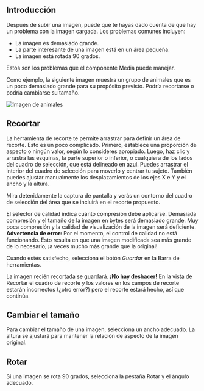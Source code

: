 <!-- Filename: J4.x:Media:_Image_Crop_Resize_Rotate / Display title: Recortar, Redimensionar y Rotar Imágenes  -->

## Introducción

Después de subir una imagen, puede que te hayas dado cuenta de que hay un problema con la imagen cargada. Los problemas comunes incluyen:

- La imagen es demasiado grande.
- La parte interesante de una imagen está en un área pequeña.
- La imagen está rotada 90 grados.

Estos son los problemas que el componente Media puede manejar.

Como ejemplo, la siguiente imagen muestra un grupo de animales que es un poco demasiado grande para su propósito previsto. Podría recortarse o podría cambiarse su tamaño.

![Imagen de animales](../../../en/images/media/media-crop-serengeti.png)

## Recortar

La herramienta de recorte te permite arrastrar para definir un área de recorte. Esto es un poco complicado. Primero, establece una proporción de aspecto o ningún valor, según lo consideres apropiado. Luego, haz clic y arrastra las esquinas, la parte superior o inferior, o cualquiera de los lados del cuadro de selección, que está delineado en azul. Puedes arrastrar el interior del cuadro de selección para moverlo y centrar tu sujeto. También puedes ajustar manualmente los desplazamientos de los ejes X e Y y el ancho y la altura.

Mira detenidamente la captura de pantalla y verás un contorno del cuadro de selección del área que se incluirá en el recorte propuesto.

El selector de calidad indica cuánto compresión debe aplicarse. Demasiada compresión y el tamaño de la imagen en bytes será demasiado grande. Muy poca compresión y la calidad de visualización de la imagen será deficiente. **Advertencia de error:** Por el momento, el control de calidad no está funcionando. Esto resulta en que una imagen modificada sea más grande de lo necesario, ¡a veces mucho más grande que la original!

Cuando estés satisfecho, selecciona el botón *Guardar* en la Barra de herramientas.

La imagen recién recortada se guardará. **¡No hay deshacer!** En la vista de Recortar el cuadro de recorte y los valores en los campos de recorte estarán incorrectos (¿otro error?) pero el recorte estará hecho, así que continúa.  

## Cambiar el tamaño

Para cambiar el tamaño de una imagen, selecciona un ancho adecuado. La altura se ajustará para mantener la relación de aspecto de la imagen original.

## Rotar

Si una imagen se rota 90 grados, selecciona la pestaña Rotar y el ángulo adecuado.

